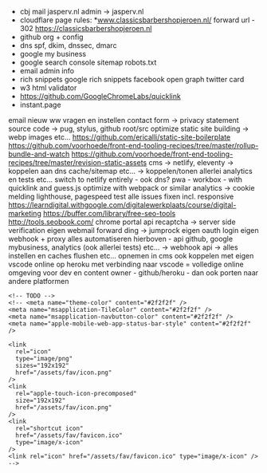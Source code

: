 
- cbj mail jasperv.nl
admin -> jasperv.nl
- cloudflare
page rules:
*www.classicsbarbershopjeroen.nl/
forward url - 302
https://classicsbarbershopjeroen.nl
- github org + config
- dns
spf, dkim, dnssec, dmarc
- google my business
- google search console
sitemap
robots.txt
- email
admin
info
- rich snippets
google rich snippets
facebook open graph
twitter card
- w3 html validator
- https://github.com/GoogleChromeLabs/quicklink
- instant.page



email nieuw ww vragen en instellen
contact form -> privacy statement
source code -> pug, stylus, github root/src optimize static site building -> webp images etc...
https://github.com/ericalli/static-site-boilerplate
https://github.com/voorhoede/front-end-tooling-recipes/tree/master/rollup-bundle-and-watch
https://github.com/voorhoede/front-end-tooling-recipes/tree/master/revision-static-assets
cms -> netlify, eleventy -> koppelen aan dns cache/sitemap etc... -> koppelen/tonen allerlei analytics en tests etc...
switch to netlify entirely - ook dns?
pwa - workbox - with quicklink and guess.js
optimize with webpack or similar
analytics -> cookie melding
lighthouse, pagespeed test
alle issues fixen incl. responsive
https://learndigital.withgoogle.com/digitalewerkplaats/course/digital-marketing
https://buffer.com/library/free-seo-tools
http://tools.seobook.com/
chrome portal api
recaptcha -> server side verification
eigen webmail forward ding -> jumprock
eigen oauth login
eigen webhook + proxy
alles automatiseren hierboven - api github, google mybusiness, analytics (ook allerlei tests) etc... -> webhook api -> alles instellen en caches flushen etc... opnemen in cms ook
koppelen met eigen vscode online op heroku met verbinding naar vscode = volledige online omgeving voor dev en content owner - github/heroku - dan ook porten naar andere platformen




    <!-- TODO -->
    <!-- <meta name="theme-color" content="#2f2f2f" />
    <meta name="msapplication-TileColor" content="#2f2f2f" />
    <meta name="msapplication-navbutton-color" content="#2f2f2f" />
    <meta name="apple-mobile-web-app-status-bar-style" content="#2f2f2f" />

    <link
      rel="icon"
      type="image/png"
      sizes="192x192"
      href="/assets/fav/icon.png"
    />
    <link
      rel="apple-touch-icon-precomposed"
      size="192x192"
      href="/assets/fav/icon.png"
    />
    <link
      rel="shortcut icon"
      href="/assets/fav/favicon.ico"
      type="image/x-icon"
    />
    <link rel="icon" href="/assets/fav/favicon.ico" type="image/x-icon" />
    -->

